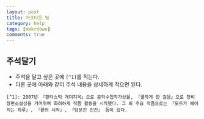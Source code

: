 ```yaml
---
layout: post
title: 마크다운 팁
category: help
tags: [makrdown]
comments: true
---
```


## 주석달기
- 주석을 달고 싶은 곳에 `[^1]`를 적는다.
- 다른 곳에 아래와 같이 주석 내용을 상세하게 적으면 된다.
```
[^1]: 2007년 『판타스틱 개미지옥』으로 문학수첩작가상을, 『쿨하게 한 걸음』으로 창비장편소설상을 거머쥐며 화려하게 작품 활동을 시작했다. 그 외 주요 작품으로는 『모두가 헤어지는 하루』, 『끝의 시작』, 『당분간 인간』 등이 있다.
```

